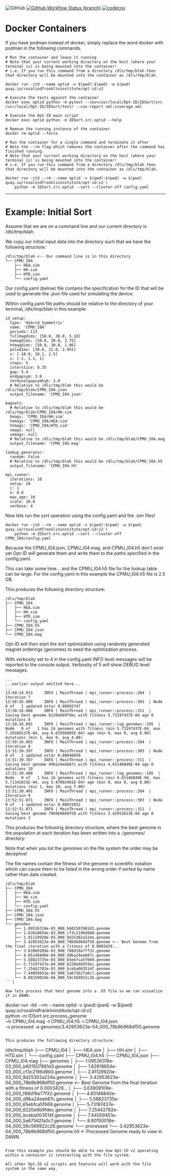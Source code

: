 ![GitHub](https://img.shields.io/github/license/rosalindfranklininstitute/Opt-ID?kill_cache=1) [![GitHub Workflow Status (branch)](https://github.com/rosalindfranklininstitute/Opt-ID/actions/workflows/ci.yml/badge.svg?branch=v2-path-refactor)](https://github.com/rosalindfranklininstitute/Opt-ID/actions/workflows/ci.yml) [![codecov](https://codecov.io/gh/rosalindfranklininstitute/Opt-ID/branch/v2-path-refactor/graph/badge.svg?token=pZp3wgitjN)](https://codecov.io/gh/rosalindfranklininstitute/Opt-ID)

# Docker Containers

If you have podman instead of docker, simply replace the word docker with podman in the following commands.

```
# Run the container and leave it running
# Note that your current working directory on the host (where your terminal is) is being mounted into the container!
# i.e. If you run this command from a directory /dls/tmp/blah then that directory will be mounted into the container as /dls/tmp/blah.

docker run -itd --name optid -v $(pwd):$(pwd) -w $(pwd) quay.io/rosalindfranklininstitute/opt-id:v2

# Execute the tests against the container
docker exec optid python -m pytest --cov=/usr/local/Opt-ID/IDSort/src /usr/local/Opt-ID/IDSort/test/ --cov-report xml:coverage.xml

# Execute the Opt-ID main script
docker exec optid python -m IDSort.src.optid --help

# Remove the running instance of the container
docker rm optid --force
```

```
# Run the container for a single command and terminate it after
# Note the --rm flag which removes the container after the command has finished running.
# Note that your current working directory on the host (where your terminal is) is being mounted into the container!
# i.e. If you run this command from a directory /dls/tmp/blah then that directory will be mounted into the container as /dls/tmp/blah.

docker run -itd --rm --name optid -v $(pwd):$(pwd) -w $(pwd) quay.io/rosalindfranklininstitute/opt-id:v2 \
    python -m IDSort.src.optid --sort --cluster-off config.yaml
```

---

# Example: Initial Sort

Assume that we are on a command line and our current directory is /dls/tmp/blah.

We copy our initial input data into the directory such that we have the following structure:

```
/dls/tmp/blah <-- Our command line is in this directory
└── CPMU_I04
    ├── HEA.sim
    ├── HH.sim
    ├── HTD.sim
    └── config.yaml
```

Our config.yaml (below) file contains the specification for the ID that will be used to generate the .json file used for simulating the device.

Within config.yaml file paths should be relative to the directory of your terminal, /dls/tmp/blah in this example:

```
id_setup:
  type: 'Hybrid_Symmetric'
  name: 'CPMU_I04'
  periods: 113
  fullmagdims: [50.0, 30.0, 5.18]
  hemagdims: [50.0, 30.0, 3.75]
  htmagdims: [50.0, 30.0, 1.06]
  poledims: [30.0, 22.0, 2.955]
  x: [-10.0, 10.1, 2.5]
  z: [-1, 1.1, 1]
  steps: 5
  interstice: 0.35
  gap: 5.4
  endgapsym: 3.0
  terminalgapsymhyb: 3.0
  # Relative to /dls/tmp/blah this would be /dls/tmp/blah/CPMU_I04.json
  output_filename: 'CPMU_I04.json'

magnets:
  # Relative to /dls/tmp/blah this would be /dls/tmp/blah/CPMU_I04/HH.sim
  hmags: 'CPMU_I04/HH.sim'
  hemags: 'CPMU_I04/HEA.sim'
  htmags: 'CPMU_I04/HTD.sim'
  vmags: null
  vemags: null
  # Relative to /dls/tmp/blah this would be /dls/tmp/blah/CPMU_I04.mag
  output_filename: 'CPMU_I04.mag'

lookup_generator:
  random: False
  # Relative to /dls/tmp/blah this would be /dls/tmp/blah/CPMU_I04.h5
  output_filename: 'CPMU_I04.h5'

mpi_runner:
  iterations: 10
  setup: 24
  c: 1
  e: 0.0
  max_age: 10
  scale: 10.0
  verbose: 4
```

Now lets run the sort operation using the config.yaml and the .sim files!

```
docker run -itd --rm --name optid -v $(pwd):$(pwd) -w $(pwd) quay.io/rosalindfranklininstitute/opt-id:v2 \
    python -m IDSort.src.optid --sort --cluster-off CPMU_I04/config.yaml
```

Because the CPMU_I04.json, CPMU_I04.mag, and CPMU_I04.h5 don't exist yet Opt-ID will generate them and write them to the paths specified in the config.yaml.

This can take some time... and the CPMU_I04.h5 file for the lookup table can be large. For the config.yaml in this example the CPMU_I04.h5 file is 2.5 GB.

This produces the following directory structure:

```
/dls/tmp/blah
├── CPMU_I04
│   ├── HEA.sim
│   ├── HH.sim
│   ├── HTD.sim
│   └── config.yaml
├── CPMU_I04.h5
├── CPMU_I04.json
└── CPMU_I04.mag
```

Opt-ID will then start the sort optimization using randomly generated magnet orderings (genomes) to seed the optimization process.

With verbosity set to 4 in the config.yaml INFO level messages will be reported to the console output. Verbosity of 5 will show DEBUG level messages.

```
...
...earlier output omitted here...
...
13:49:24.933     INFO | MainThread | mpi_runner::process::284  | Iteration 7
13:50:26.088     INFO | MainThread | mpi_runner::process::303  | Node   0 of   1 updated estar 0.00056747
13:50:26.088     INFO | MainThread | mpi_runner::process::311  | Saving best genome 6220e6b9fdec with fitness 5.73197437E-04 age 0 mutations 8
13:50:26.091     INFO | MainThread | mpi_runner::log_genomes::195  | Node   0 of   1 has 24 genomes with fitness (min 5.73197437E-04, max 7.20109137E-04, avg 6.81956885E-04) age (min 0, max 0, avg 0.00) mutations (min 1, max 9, avg 4.88)
13:50:26.093     INFO | MainThread | mpi_runner::process::284  | Iteration 8
13:51:39.397     INFO | MainThread | mpi_runner::process::303  | Node   0 of   1 updated estar 0.00046050
13:51:39.397     INFO | MainThread | mpi_runner::process::311  | Saving best genome d9ba24eeb87c with fitness 4.65146840E-04 age 0 mutations 10
13:51:39.400     INFO | MainThread | mpi_runner::log_genomes::195  | Node   0 of   1 has 24 genomes with fitness (min 4.65146840E-04, max 5.71342831E-04, avg 5.47002401E-04) age (min 0, max 0, avg 0.00) mutations (min 1, max 10, avg 7.00)
13:51:39.401     INFO | MainThread | mpi_runner::process::284  | Iteration 9
13:52:51.071     INFO | MainThread | mpi_runner::process::303  | Node   0 of   1 updated estar 0.00033952
13:52:51.071     INFO | MainThread | mpi_runner::process::311  | Saving best genome 78b9b968df50 with fitness 3.42953623E-04 age 0 mutations 3
```

This produces the following directory structure, where the best genome in the population at each iteration has been written into a ./genomes/ directory:

Note that when you list the genomes on the file system the order may be deceptive!

The file names contain the fitness of the genome in scientific notation which can cause them to be listed in the wrong order if sorted by name rather than date created.

```
/dls/tmp/blah
├── CPMU_I04
│   ├── HEA.sim
│   ├── HH.sim
│   ├── HTD.sim
│   └── config.yaml
├── CPMU_I04.h5
├── CPMU_I04.json
├── CPMU_I04.mag
└── genomes
    ├── 1.09526318e-03_000_b601507881d3.genome
    ├── 1.62618654e-03_000_cf3c2196d9b0.genome
    ├── 2.81129920e-03_000_9d25302a224a.genome
    ├── 3.42953623e-04_000_78b9b968df50.genome <-- Best Genome from the final iteration with a fitness of 0.0003429...
    ├── 3.63909109e-03_000_f88d19a77f32.genome
    ├── 4.65146840e-04_000_d9ba24eeb87c.genome
    ├── 5.58823735e-03_000_65ebfca5f669.genome
    ├── 5.73197437e-04_000_6220e6b9fdec.genome
    ├── 7.25442782e-03_000_bceba003514f.genome
    ├── 7.44059451e-04_000_5a67562fa0c7.genome
    └── 8.80150018e-04_000_59c569922c26.genome
```|

Now lets process that best genome into a .h5 file so we can visualize it in DAWN:

```
docker run -itd --rm --name optid -v $(pwd):$(pwd) -w $(pwd) quay.io/rosalindfranklininstitute/opt-id:v2 \
    python -m IDSort.src.process_genome \
           -m CPMU_I04.mag -t CPMU_I04.h5 -i CPMU_I04.json \
           -o processed -a genomes/3.42953623e-04_000_78b9b968df50.genome
```

This produces the following directory structure:

```
/dls/tmp/blah
├── CPMU_I04
│   ├── HEA.sim
│   ├── HH.sim
│   ├── HTD.sim
│   └── config.yaml
├── CPMU_I04.h5
├── CPMU_I04.json
├── CPMU_I04.mag
├── genomes
│   ├── 1.09526318e-03_000_b601507881d3.genome
│   ├── 1.62618654e-03_000_cf3c2196d9b0.genome
│   ├── 2.81129920e-03_000_9d25302a224a.genome
│   ├── 3.42953623e-04_000_78b9b968df50.genome <-- Best Genome from the final iteration with a fitness of 0.0003429...
│   ├── 3.63909109e-03_000_f88d19a77f32.genome
│   ├── 4.65146840e-04_000_d9ba24eeb87c.genome
│   ├── 5.58823735e-03_000_65ebfca5f669.genome
│   ├── 5.73197437e-04_000_6220e6b9fdec.genome
│   ├── 7.25442782e-03_000_bceba003514f.genome
│   ├── 7.44059451e-04_000_5a67562fa0c7.genome
│   └── 8.80150018e-04_000_59c569922c26.genome
└── processed
    └── 3.42953623e-04_000_78b9b968df50.genome.h5 <- Processed Genome ready to view in DAWN
```

From this example you should be able to see how Opt-ID v2 operating within a container is interacting with the file system.

All other Opt-ID v2 scripts and features will work with the file system in the same way.